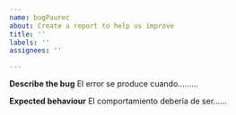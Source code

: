 ```yaml
---
name: bugPaurec
about: Create a report to help us improve
title: ''
labels: ''
assignees: ''

---
```


**Describe the bug**
El error se produce cuando.........

**Expected behaviour**
El comportamiento debería de ser......
